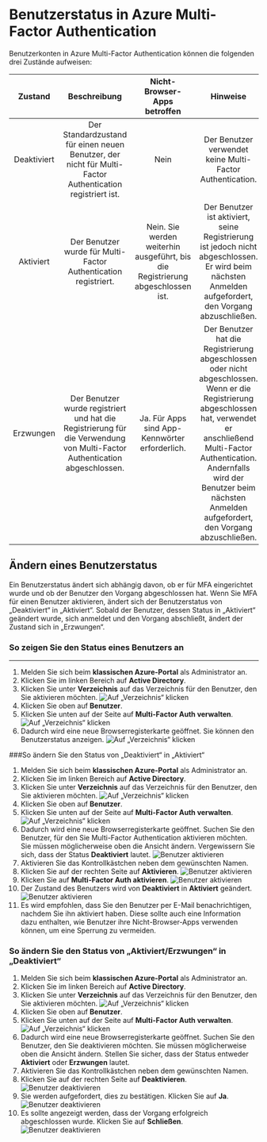 <properties 
	pageTitle="Benutzerstatus in Microsoft Azure Multi-Factor Authentication"
	description="Erfahren Sie etwas über Benutzerstatus in Azure MFA."
	services="multi-factor-authentication"
	documentationCenter=""
	authors="kgremban"
	manager="femila"
	editor="curtand"/>

<tags
	ms.service="multi-factor-authentication"
	ms.workload="identity"
	ms.tgt_pltfrm="na"
	ms.devlang="na"
	ms.topic="article"
	ms.date="08/04/2016"
	ms.author="kgremban"/>

# Benutzerstatus in Azure Multi-Factor Authentication

Benutzerkonten in Azure Multi-Factor Authentication können die folgenden drei Zustände aufweisen:

Zustand | Beschreibung |Nicht-Browser-Apps betroffen| Hinweise
:-------------: | :-------------: |:-------------: |:-------------: |
Deaktiviert | Der Standardzustand für einen neuen Benutzer, der nicht für Multi-Factor Authentication registriert ist.|Nein|Der Benutzer verwendet keine Multi-Factor Authentication.
Aktiviert |Der Benutzer wurde für Multi-Factor Authentication registriert.|Nein. Sie werden weiterhin ausgeführt, bis die Registrierung abgeschlossen ist.|Der Benutzer ist aktiviert, seine Registrierung ist jedoch nicht abgeschlossen. Er wird beim nächsten Anmelden aufgefordert, den Vorgang abzuschließen.
Erzwungen|Der Benutzer wurde registriert und hat die Registrierung für die Verwendung von Multi-Factor Authentication abgeschlossen.|Ja. Für Apps sind App-Kennwörter erforderlich. | Der Benutzer hat die Registrierung abgeschlossen oder nicht abgeschlossen. Wenn er die Registrierung abgeschlossen hat, verwendet er anschließend Multi-Factor Authentication. Andernfalls wird der Benutzer beim nächsten Anmelden aufgefordert, den Vorgang abzuschließen.

## Ändern eines Benutzerstatus
Ein Benutzerstatus ändert sich abhängig davon, ob er für MFA eingerichtet wurde und ob der Benutzer den Vorgang abgeschlossen hat. Wenn Sie MFA für einen Benutzer aktivieren, ändert sich der Benutzerstatus von „Deaktiviert“ in „Aktiviert“. Sobald der Benutzer, dessen Status in „Aktiviert“ geändert wurde, sich anmeldet und den Vorgang abschließt, ändert der Zustand sich in „Erzwungen“.

### So zeigen Sie den Status eines Benutzers an
--------------------------------------------------------------------------------
1.  Melden Sie sich beim **klassischen Azure-Portal** als Administrator an.
2.  Klicken Sie im linken Bereich auf **Active Directory**.
3.  Klicken Sie unter **Verzeichnis** auf das Verzeichnis für den Benutzer, den Sie aktivieren möchten. ![Auf „Verzeichnis“ klicken](./media/multi-factor-authentication-get-started-cloud/directory1.png)
4.  Klicken Sie oben auf **Benutzer**.
5.  Klicken Sie unten auf der Seite auf **Multi-Factor Auth verwalten**. ![Auf „Verzeichnis“ klicken](./media/multi-factor-authentication-get-started-cloud/manage1.png)
6.  Dadurch wird eine neue Browserregisterkarte geöffnet. Sie können den Benutzerstatus anzeigen. ![Auf „Verzeichnis“ klicken](./media/multi-factor-authentication-get-started-user-states/userstate1.png)

###So ändern Sie den Status von „Deaktiviert“ in „Aktiviert“
1.  Melden Sie sich beim **klassischen Azure-Portal** als Administrator an.
2.  Klicken Sie im linken Bereich auf **Active Directory**.
3.  Klicken Sie unter **Verzeichnis** auf das Verzeichnis für den Benutzer, den Sie aktivieren möchten. ![Auf „Verzeichnis“ klicken](./media/multi-factor-authentication-get-started-cloud/directory1.png)
4.  Klicken Sie oben auf **Benutzer**.
5.  Klicken Sie unten auf der Seite auf **Multi-Factor Auth verwalten**. ![Auf „Verzeichnis“ klicken](./media/multi-factor-authentication-get-started-cloud/manage1.png)
6.  Dadurch wird eine neue Browserregisterkarte geöffnet. Suchen Sie den Benutzer, für den Sie Multi-Factor Authentication aktivieren möchten. Sie müssen möglicherweise oben die Ansicht ändern. Vergewissern Sie sich, dass der Status **Deaktiviert** lautet. ![Benutzer aktivieren](./media/multi-factor-authentication-get-started-cloud/enable1.png)
7.  Aktivieren Sie das Kontrollkästchen neben dem gewünschten Namen.
7.  Klicken Sie auf der rechten Seite auf **Aktivieren**. ![Benutzer aktivieren](./media/multi-factor-authentication-get-started-cloud/user1.png)
8.  Klicken Sie auf **Multi-Factor Auth aktivieren**. ![Benutzer aktivieren](./media/multi-factor-authentication-get-started-cloud/enable2.png)
9.  Der Zustand des Benutzers wird von **Deaktiviert** in **Aktiviert** geändert. ![Benutzer aktivieren](./media/multi-factor-authentication-get-started-cloud/user.png)
10.  Es wird empfohlen, dass Sie den Benutzer per E-Mail benachrichtigen, nachdem Sie ihn aktiviert haben. Diese sollte auch eine Information dazu enthalten, wie Benutzer ihre Nicht-Browser-Apps verwenden können, um eine Sperrung zu vermeiden.

### So ändern Sie den Status von „Aktiviert/Erzwungen“ in „Deaktiviert“
1.  Melden Sie sich beim **klassischen Azure-Portal** als Administrator an.
2.  Klicken Sie im linken Bereich auf **Active Directory**.
3.  Klicken Sie unter **Verzeichnis** auf das Verzeichnis für den Benutzer, den Sie aktivieren möchten. ![Auf „Verzeichnis“ klicken](./media/multi-factor-authentication-get-started-cloud/directory1.png)
4.  Klicken Sie oben auf **Benutzer**.
5.  Klicken Sie unten auf der Seite auf **Multi-Factor Auth verwalten**. ![Auf „Verzeichnis“ klicken](./media/multi-factor-authentication-get-started-cloud/manage1.png)
6.  Dadurch wird eine neue Browserregisterkarte geöffnet. Suchen Sie den Benutzer, den Sie deaktivieren möchten. Sie müssen möglicherweise oben die Ansicht ändern. Stellen Sie sicher, dass der Status entweder **Aktiviert** oder **Erzwungen** lautet.
7.  Aktivieren Sie das Kontrollkästchen neben dem gewünschten Namen.
7.  Klicken Sie auf der rechten Seite auf **Deaktivieren**. ![Benutzer deaktivieren](./media/multi-factor-authentication-get-started-user-states/userstate2.png)
8.  Sie werden aufgefordert, dies zu bestätigen. Klicken Sie auf **Ja**. ![Benutzer deaktivieren](./media/multi-factor-authentication-get-started-user-states/userstate3.png)
9.  Es sollte angezeigt werden, dass der Vorgang erfolgreich abgeschlossen wurde. Klicken Sie auf **Schließen**. ![Benutzer deaktivieren](./media/multi-factor-authentication-get-started-user-states/userstate4.png)

<!---HONumber=AcomDC_0921_2016-->